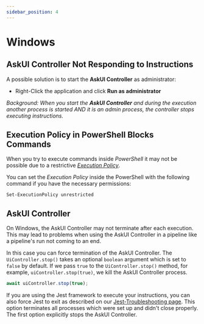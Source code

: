 ```yaml
---
sidebar_position: 4
---
```


# Windows

## AskUI Controller Not Responding to Instructions
A possible solution is to start the **AskUI Controller** as administrator:

* Right-Click the application and click **Run as administrator**

_Background: When you start the **AskUI Controller** and during the execution another process is started AND it is an admin process, the controller stops executing instructions._

## Execution Policy in PowerShell Blocks Commands
When you try to execute commands inside _PowerShell_ it may not be possible due to a restrictive [_Execution Policy_](https://learn.microsoft.com/en-us/powershell/module/microsoft.powershell.security/set-executionpolicy?view=powershell-7.4).

You can set the _Execution Policy_ inside the PowerShell with the following command if you have the necessary permissions:

```shell
Set-ExecutionPolicy unrestricted
```

## AskUI Controller 

On Windows, the AskUI Controller may not terminate after each execution. This may lead to problems when using the AskUI Controller in a pipeline like a pipeline's run not coming to an end.

In this case you can force termination of the AskUI Controller. The `UiController.stop()` takes an optional `boolean` argument which is set to `false` by default. If we pass `true` to the `UiController.stop()` method, for example, `uiController.stop(true)`, we kill the AskUI Controller process. 

```typescript
await uiController.stop(true);
```

If you are using the Jest framework to execute your instructions, you can also force Jest to exit as described on our [Jest-Troubleshooting page](jest.md). This option terminates all processes which were set up and didn't close properly. The first option explicitly stops the AskUI Controller. 
